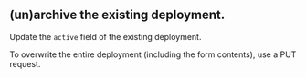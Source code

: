 ## (un)archive the existing deployment.

Update the `active` field of the existing deployment.

To overwrite the entire deployment (including the form contents), use a PUT request.
